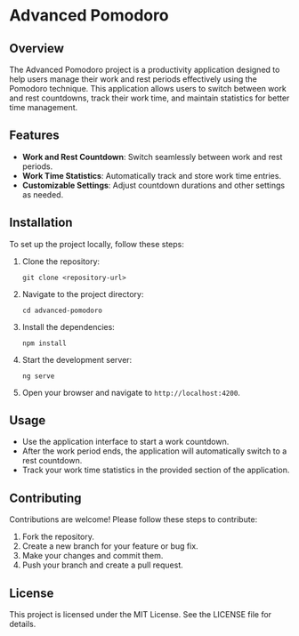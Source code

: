 # Advanced Pomodoro

## Overview
The Advanced Pomodoro project is a productivity application designed to help users manage their work and rest periods effectively using the Pomodoro technique. This application allows users to switch between work and rest countdowns, track their work time, and maintain statistics for better time management.

## Features
- **Work and Rest Countdown**: Switch seamlessly between work and rest periods.
- **Work Time Statistics**: Automatically track and store work time entries.
- **Customizable Settings**: Adjust countdown durations and other settings as needed.

## Installation
To set up the project locally, follow these steps:

1. Clone the repository:
   ```
   git clone <repository-url>
   ```

2. Navigate to the project directory:
   ```
   cd advanced-pomodoro
   ```

3. Install the dependencies:
   ```
   npm install
   ```

4. Start the development server:
   ```
   ng serve
   ```

5. Open your browser and navigate to `http://localhost:4200`.

## Usage
- Use the application interface to start a work countdown.
- After the work period ends, the application will automatically switch to a rest countdown.
- Track your work time statistics in the provided section of the application.

## Contributing
Contributions are welcome! Please follow these steps to contribute:

1. Fork the repository.
2. Create a new branch for your feature or bug fix.
3. Make your changes and commit them.
4. Push your branch and create a pull request.

## License
This project is licensed under the MIT License. See the LICENSE file for details.